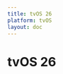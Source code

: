```yaml
---
title: tvOS 26
platform: tvOS
layout: doc
---
```


# tvOS 26

<BetaFeatures 
  title="tvOS 26" 
  platform="tvOS"
/>
